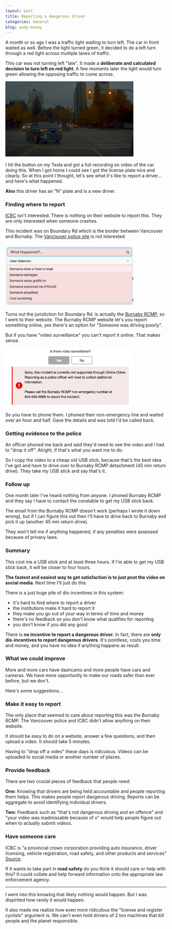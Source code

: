 ```yaml
---
layout: post
title: Reporting a dangerous driver
categories: General
blog: andy-mckay
---
```


A month or so ago I was a traffic light waiting to turn left. The car in front waited as well. Before the light turned green, it decided to do a left turn through a red light across multiple lanes of traffic.

This car was not turning left "late". It made a **deliberate and calculated decision to turn left on red light**. A few moments later the light would turn green allowing the opposing traffic to come across.

<img src="/files/turning-left.png" width="400">

I hit the button on my Tesla and got a full recording on video of the car doing this. When I got home I could see I got the license plate nice and clearly. So at this point I thought, let's see what it's like to report a driver... and here's what happened.

**Also** this driver has an "N" plate and is a new driver.

### Finding where to report

<a href="https://www.icbc.com/Pages/default.aspx">ICBC</a> isn't interested. There is nothing on their website to report this. They are only interested when someone crashes.

This incident was on Boundary Rd which is the border between Vancouver and Burnaby. The <a href="https://app.vancouver.ca/PoliceCitizenReporting_net/">Vancouver police site</a> is not interested.

<img src="/files/vancouver-police.png" width="400">

Turns out the juristiction for Boundary Rd. is actually the <a href="https://bc-cb.rcmp-grc.gc.ca/ViewPage.action?siteNodeId=2114&languageId=1&contentId=64642">Burnaby RCMP</a>, so I went to their website. The Burnaby RCMP website let's you report something online, yes there's an option for "Someone was driving poorly".

But if you have "video surveillance" you can't report it online. That makes sense.

<img src="/files/burnaby-rcmp-nope.png" width="400">

So you have to phone them. I phoned their non-emergency line and waited over an hour and half. Gave the details and was told I'd be called back.

### Getting evidence to the police

An officer phoned me back and said they'd need to see the video and I had to "drop it off". Alright, if that's what you want me to do.

So I copy the video to a cheap old USB stick, because that's the best idea I've got and have to drive over to Burnaby RCMP detachment (45 min return drive). They take my USB stick and say that's it.

### Follow up

One month later I've heard nothing from anyone. I phoned Burnaby RCMP and they say I have to contact the constable to get my USB stick back.

The email from the Burnaby RCMP doesn't work (perhaps I wrote it down wrong), but if I can figure this out then I'll have to drive back to Burnaby and pick it up (another 45 min return drive).

They won't tell me if anything happened, if any penalties were assessed because of privacy laws.

### Summary

This cost me a USB stick and at least three hours. If I'm able to get my USB stick back, it will be closer to four hours.

**The fastest and easiest way to get satisfaction is to just post the video on social media**. Next time I'll just do this.

There is a just huge pile of dis-incentives in this system:
* it's hard to find where to report a driver
* the institutions make it hard to report it
* they make you go out of your way in terms of time and money
* there's no feedback so you don't know what qualifies for reporting
* you don't know if you did any good

There is **no incentive to report a dangerous driver**. In fact, there are **only dis-incentives to report dangerous drivers**. It's pointless, costs you time and money, and you have no idea if anything happens as result.

### What we could improve

More and more cars have dashcams and more people have cars and cameras. We have more opportunity to make our roads safer than ever before, but we don't.

Here's some suggestions...

### Make it easy to report

The only place that seemed to care about reporting this was the Burnaby RCMP. The Vancouver police and ICBC didn't allow anything on their website.

It should be easy to do on a website, answer a few questions, and then upload a video. It should take 5 minutes.

Having to "drop off a video" these days is ridiculous. Videos can be uploaded to social media or another number of places.

### Provide feedback

There are two crucial pieces of feedback that people need:

**One:** Knowing that drivers are being held accountable and people reporting them helps. This makes people report dangerous driving. Reports can be aggregate to avoid identifying individual drivers.

**Two:** Feedback such as "that's not dangerous driving and an offence" and "your video was inadmissable because of x" would help people figure out when to actually submit videos.

### Have someone care

ICBC is "a provincial crown corporation providing​ auto insurance, driver licensing, vehicle registration, road safety, and other products and services" <a href="https://www.icbc.com/about-icbc/company-info/Pages/Default.aspx">Source</a>.

If it wants to take part in **road safety** do you think it should care or help with this? It could collate and help forward information onto the appropriate law enforcement agency.

---

I went into this knowing that likely nothing would happen. But I was dispirited how rarely it would happen.

It also made me realize how even more ridiculous the "license and register cyclists" argument is. We can't even hold drivers of 2 ton machines that kill people and the planet responsible.
